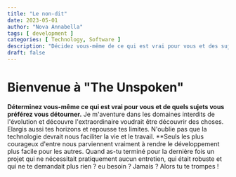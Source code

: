 ```yaml
---
title: "Le non-dit"
date: 2023-05-01
author: "Nova Annabella"
tags: [ development ]
categories: [ Technology, Software ]
description: "Décidez vous-même de ce qui est vrai pour vous et des sujets dont vous préférez vous détourner"
draft: false
---
```



# Bienvenue à "The Unspoken"

**Déterminez vous-même ce qui est vrai pour vous et de quels sujets vous préférez vous détourner.** Je m'aventure dans
les domaines interdits de l'évolution et découvre l'extraordinaire voudrait être découvrir des choses. Elargis aussi tes
horizons et repousse tes limites. N'oublie pas que la technologie devrait nous faciliter la vie et le travail. **Seuls
les plus courageux d'entre nous parviennent vraiment à rendre le développement plus facile pour les autres. Quand as-tu
terminé pour la dernière fois un projet qui ne nécessitait pratiquement aucun entretien, qui était robuste et qui ne te
demandait plus rien ? eu besoin ? Jamais ? Alors tu te trompes !
